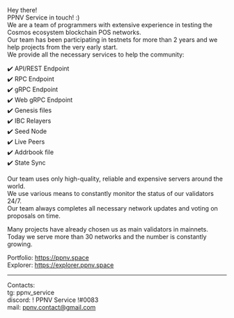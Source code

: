 Hey there! <br>
PPNV Service in touch! :)  <br>
We are a team of programmers with extensive experience in testing the Cosmos ecosystem blockchain POS networks. <br>
Our team has been participating in testnets for more than 2 years and we help projects from the very early start. <br>
We provide all the necessary services to help the community:

✔️ API/REST Endpoint <br>
✔️ RPC Endpoint <br>
✔️ gRPC Endpoint <br>
✔️ Web gRPC Endpoint <br>
✔️ Genesis files <br>
✔️ IBC Relayers <br>
✔️ Seed Node <br>
✔️ Live Peers <br>
✔️ Addrbook file <br>
✔️ State Sync <br>

Our team uses only high-quality, reliable and expensive servers around the world. <br>
We use various means to constantly monitor the status of our validators 24/7. <br>
Our team always completes all necessary network updates and voting on proposals on time. <br>

Many projects have already chosen us as main validators in mainnets. <br>
Today we serve more than 30 networks and the number is constantly growing. <br>

Portfolio: https://ppnv.space <br>
Explorer: https://explorer.ppnv.space

___

Contacts: <br>
tg: ppnv_service <br>
discord: ! PPNV Service !#0083 <br>
mail: ppnv.contact@gmail.com
